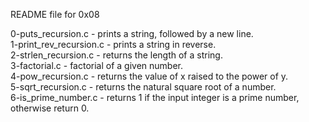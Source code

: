 README file for 0x08</br>

0-puts_recursion.c - prints a string, followed by a new line.</br>
1-print_rev_recursion.c - prints a string in reverse.</br>
2-strlen_recursion.c - returns the length of a string.</br>
3-factorial.c - factorial of a given number.</br>
4-pow_recursion.c - returns the value of x raised to the power of y.</br>
5-sqrt_recursion.c - returns the natural square root of a number.</br>
6-is_prime_number.c - returns 1 if the input integer is a prime number, otherwise return 0.</br>
